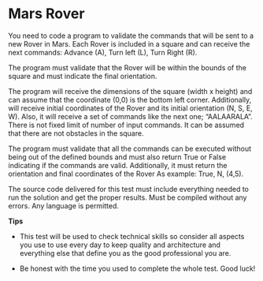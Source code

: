 # Mars Rover

You need to code a program to validate the commands that will be sent to a new Rover in Mars.
Each Rover is included in a square and can receive the next commands: Advance (A), Turn left (L), Turn Right (R). 

The program must validate that the Rover will be within the bounds of the square and must indicate the final orientation. 

The program will receive the dimensions of the square (width x height) and can assume that the coordinate (0,0) is the bottom left corner. Additionally, will receive initial coordinates of the Rover and its initial orientation (N, S, E, W). Also, it will receive a set of commands like the next one; “AALAARALA”. There is not fixed limit of number of input commands. It can be assumed that there are not obstacles in the square. 

The program must validate that all the commands can be executed without being out of the defined bounds and must also return True or False indicating if the commands are valid. Additionally, it must return the orientation and final coordinates of the Rover As example: True, N, (4,5). 

The source code delivered for this test must include everything needed to run the solution and get the proper results. Must be compiled without any errors. Any language is permitted. 

**Tips** 

* This test will be used to check technical skills so consider all aspects you use to use every day to keep quality and architecture and everything else that define you as the good professional you are. 

* Be honest with the time you used to complete the whole test. Good luck!